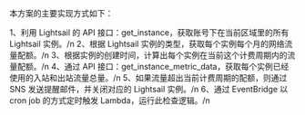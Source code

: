 本方案的主要实现方式如下：

1、利用 Lightsail 的 API 接口：get_instance，获取账号下在当前区域里的所有 Lightsail 实例。/n
2、根据 Lightsail 实例的类型，获取每个实例每个月的网络流量配额。/n
3、根据实例的创建时间，计算出每个实例在当前这个计费周期内的流量配额。/n
4、通过 API 接口：get_instance_metric_data，获取每个实例已经使用的入站和出站流量总量。/n
5、如果流量超出当前计费周期的配额，则通过 SNS 发送提醒邮件，并关闭对应的 Lightsail 实例。/n
6、通过 EventBridge 以 cron job 的方式定时触发 Lambda，运行此检查逻辑。/n
